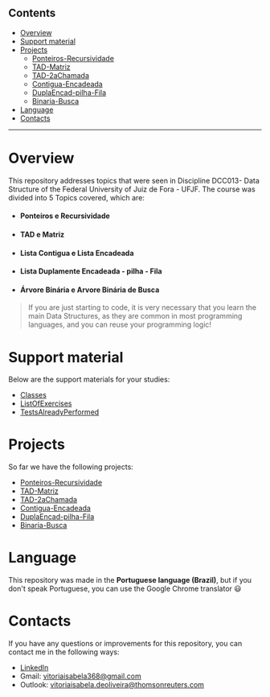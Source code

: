 
## Contents
- [Overview](#overview)
- [Support material](#Support-material)
- [Projects](#Projects)
    - [Ponteiros-Recursividade](https://github.com/vitoria-isabela/Estruturas-de-Dados/tree/master/Ponteiros-Recursividade)
    - [TAD-Matriz](https://github.com/vitoria-isabela/Estruturas-de-Dados/tree/master/TAD-Matriz)
    - [TAD-2aChamada](https://github.com/vitoria-isabela/Estruturas-de-Dados/tree/master/TAD-2aChamada)
    - [Contigua-Encadeada](https://github.com/vitoria-isabela/Estruturas-de-Dados/tree/master/Contigua-Encadeada)
    - [DuplaEncad-pilha-Fila](https://github.com/vitoria-isabela/Estruturas-de-Dados/tree/master/DuplaEncad-pilha-Fila)
    - [Binaria-Busca](https://github.com/vitoria-isabela/Estruturas-de-Dados/tree/master/Binaria-Busca)
- [Language](#Language)  
- [Contacts](#Contacts)
  
***

# Overview
This repository addresses topics that were seen in Discipline DCC013- Data Structure of the Federal University of Juiz de Fora - UFJF. The course was divided into 5 Topics covered, which are:

- #### Ponteiros e Recursividade
- #### TAD e Matriz
- #### Lista Contigua e Lista Encadeada
- #### Lista Duplamente Encadeada - pilha - Fila
- #### Árvore Binária e Arvore Binária de Busca

>If you are just starting to code, it is very necessary that you learn the main Data Structures, as they are common in most programming languages, and you can reuse your programming logic!

# Support material
Below are the support materials for your studies:
- [Classes](https://github.com/vitoria-isabela/Estruturas-de-Dados/tree/master/Classes/Aulas)
- [ListOfExercises](https://github.com/vitoria-isabela/Estruturas-de-Dados/tree/master/ListOfExercises/Listas%20de%20Exerc%C3%ADcios)
- [TestsAlreadyPerformed](https://github.com/vitoria-isabela/Estruturas-de-Dados/tree/master/TestsAlreadyPerformed/TVCs%20Anteriores)

# Projects

So far we have the following projects:
-  [Ponteiros-Recursividade](https://github.com/vitoria-isabela/Estruturas-de-Dados/tree/master/Ponteiros-Recursividade)
-  [TAD-Matriz](https://github.com/vitoria-isabela/Estruturas-de-Dados/tree/master/TAD-Matriz)
-  [TAD-2aChamada](https://github.com/vitoria-isabela/Estruturas-de-Dados/tree/master/TAD-2aChamada)
-  [Contigua-Encadeada](https://github.com/vitoria-isabela/Estruturas-de-Dados/tree/master/Contigua-Encadeada)
-  [DuplaEncad-pilha-Fila](https://github.com/vitoria-isabela/Estruturas-de-Dados/tree/master/DuplaEncad-pilha-Fila)
-  [Binaria-Busca](https://github.com/vitoria-isabela/Estruturas-de-Dados/tree/master/Binaria-Busca)
 
 # Language
 This repository was made in the **Portuguese language (Brazil)**, but if you don't speak Portuguese, you can use the Google Chrome translator :smiley:

# Contacts

If you have any questions or improvements for this repository, you can contact me in the following ways:
- [LinkedIn](https://www.linkedin.com/in/vitoria-isabela/)
- Gmail: vitoriaisabela368@gmail.com
- Outlook: vitoriaisabela.deoliveira@thomsonreuters.com
